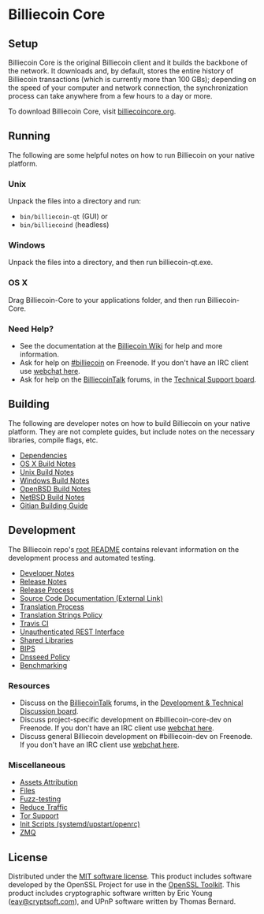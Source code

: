 Billiecoin Core
=============

Setup
---------------------
Billiecoin Core is the original Billiecoin client and it builds the backbone of the network. It downloads and, by default, stores the entire history of Billiecoin transactions (which is currently more than 100 GBs); depending on the speed of your computer and network connection, the synchronization process can take anywhere from a few hours to a day or more.

To download Billiecoin Core, visit [billiecoincore.org](https://billiecoincore.org/en/releases/).

Running
---------------------
The following are some helpful notes on how to run Billiecoin on your native platform.

### Unix

Unpack the files into a directory and run:

- `bin/billiecoin-qt` (GUI) or
- `bin/billiecoind` (headless)

### Windows

Unpack the files into a directory, and then run billiecoin-qt.exe.

### OS X

Drag Billiecoin-Core to your applications folder, and then run Billiecoin-Core.

### Need Help?

* See the documentation at the [Billiecoin Wiki](https://en.billiecoin.it/wiki/Main_Page)
for help and more information.
* Ask for help on [#billiecoin](http://webchat.freenode.net?channels=billiecoin) on Freenode. If you don't have an IRC client use [webchat here](http://webchat.freenode.net?channels=billiecoin).
* Ask for help on the [BilliecoinTalk](https://billiecointalk.org/) forums, in the [Technical Support board](https://billiecointalk.org/index.php?board=4.0).

Building
---------------------
The following are developer notes on how to build Billiecoin on your native platform. They are not complete guides, but include notes on the necessary libraries, compile flags, etc.

- [Dependencies](dependencies.md)
- [OS X Build Notes](build-osx.md)
- [Unix Build Notes](build-unix.md)
- [Windows Build Notes](build-windows.md)
- [OpenBSD Build Notes](build-openbsd.md)
- [NetBSD Build Notes](build-netbsd.md)
- [Gitian Building Guide](gitian-building.md)

Development
---------------------
The Billiecoin repo's [root README](/README.md) contains relevant information on the development process and automated testing.

- [Developer Notes](developer-notes.md)
- [Release Notes](release-notes.md)
- [Release Process](release-process.md)
- [Source Code Documentation (External Link)](https://dev.visucore.com/billiecoin/doxygen/)
- [Translation Process](translation_process.md)
- [Translation Strings Policy](translation_strings_policy.md)
- [Travis CI](travis-ci.md)
- [Unauthenticated REST Interface](REST-interface.md)
- [Shared Libraries](shared-libraries.md)
- [BIPS](bips.md)
- [Dnsseed Policy](dnsseed-policy.md)
- [Benchmarking](benchmarking.md)

### Resources
* Discuss on the [BilliecoinTalk](https://billiecointalk.org/) forums, in the [Development & Technical Discussion board](https://billiecointalk.org/index.php?board=6.0).
* Discuss project-specific development on #billiecoin-core-dev on Freenode. If you don't have an IRC client use [webchat here](http://webchat.freenode.net/?channels=billiecoin-core-dev).
* Discuss general Billiecoin development on #billiecoin-dev on Freenode. If you don't have an IRC client use [webchat here](http://webchat.freenode.net/?channels=billiecoin-dev).

### Miscellaneous
- [Assets Attribution](assets-attribution.md)
- [Files](files.md)
- [Fuzz-testing](fuzzing.md)
- [Reduce Traffic](reduce-traffic.md)
- [Tor Support](tor.md)
- [Init Scripts (systemd/upstart/openrc)](init.md)
- [ZMQ](zmq.md)

License
---------------------
Distributed under the [MIT software license](/COPYING).
This product includes software developed by the OpenSSL Project for use in the [OpenSSL Toolkit](https://www.openssl.org/). This product includes
cryptographic software written by Eric Young ([eay@cryptsoft.com](mailto:eay@cryptsoft.com)), and UPnP software written by Thomas Bernard.
